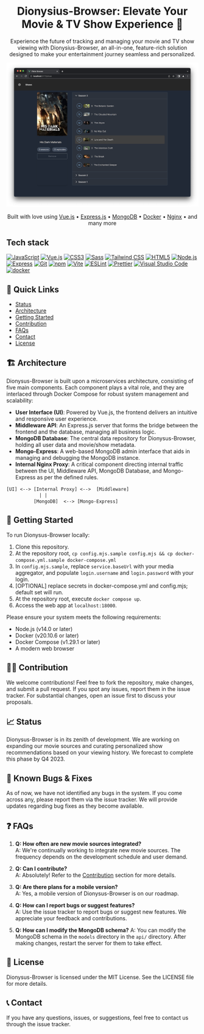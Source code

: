 <div align="center">

# Dionysius-Browser: Elevate Your Movie & TV Show Experience 🍿

Experience the future of tracking and managing your movie and TV show viewing with Dionysius-Browser, an all-in-one, feature-rich solution designed to make your entertainment journey seamless and personalized.

![Dionysius-Browser Interface](screenshots/home.png)

</div>

<p align="center">
  Built with love using
  <a href="https://vuejs.org/">Vue.js</a> •
  <a href="https://expressjs.com/">Express.js</a> •
  <a href="https://www.mongodb.com/">MongoDB</a> •
  <a href="https://www.docker.com/">Docker</a> •
  <a href="https://nginx.org/">Nginx</a> •
  and many more
</p>

## Tech stack

<a href="https://developer.mozilla.org/en-US/docs/Web/JavaScript" title="JavaScript"><img src="https://github.com/get-icon/geticon/raw/master/icons/javascript.svg" alt="JavaScript" width="21px" height="21px"></a>
<a href="https://vuejs.org/" title="Vue.js"><img src="https://github.com/get-icon/geticon/raw/master/icons/vue.svg" alt="Vue.js" width="21px" height="21px"></a>
<a href="https://www.w3.org/TR/CSS/" title="CSS3"><img src="https://github.com/get-icon/geticon/raw/master/icons/css-3.svg" alt="CSS3" width="21px" height="21px"></a>
<a href="https://sass-lang.com/" title="Sass"><img src="https://github.com/get-icon/geticon/raw/master/icons/sass.svg" alt="Sass" width="21px" height="21px"></a>
<a href="https://tailwindcss.com/" title="Tailwind CSS"><img src="https://github.com/get-icon/geticon/raw/master/icons/tailwindcss-icon.svg" alt="Tailwind CSS" width="21px" height="21px"></a>
<a href="https://www.w3.org/TR/html5/" title="HTML5"><img src="https://github.com/get-icon/geticon/raw/master/icons/html-5.svg" alt="HTML5" width="21px" height="21px"></a>
<a href="https://nodejs.org/" title="Node.js"><img src="https://github.com/get-icon/geticon/raw/master/icons/nodejs-icon.svg" alt="Node.js" width="21px" height="21px"></a>
<a href="https://expressjs.com/" title="Express"><img src="https://github.com/get-icon/geticon/raw/master/icons/express.svg" alt="Express" width="21px" height="21px"></a>
<a href="https://git-scm.com/" title="Git"><img src="https://github.com/get-icon/geticon/raw/master/icons/git-icon.svg" alt="Git" width="21px" height="21px"></a>
<a href="https://www.npmjs.com/" title="npm"><img src="https://github.com/get-icon/geticon/raw/master/icons/npm.svg" alt="npm" width="21px" height="21px"></a>
<a href="https://vitejs.dev/" title="Vite"><img src="https://github.com/get-icon/geticon/raw/master/icons/vite.svg" alt="Vite" width="21px" height="21px"></a>
<a href="https://eslint.org/" title="ESLint"><img src="https://github.com/get-icon/geticon/raw/master/icons/eslint.svg" alt="ESLint" width="21px" height="21px"></a>
<a href="https://prettier.io/" title="Prettier"><img src="https://github.com/get-icon/geticon/raw/master/icons/prettier.svg" alt="Prettier" width="21px" height="21px"></a>
<a href="https://code.visualstudio.com/" title="Visual Studio Code"><img src="https://github.com/get-icon/geticon/raw/master/icons/visual-studio-code.svg" alt="Visual Studio Code" width="21px" height="21px"></a>
<a href="https://www.docker.com/" title="docker"><img src="https://github.com/get-icon/geticon/raw/master/icons/docker-icon.svg" alt="docker" width="21px" height="21px"></a>

## 🚀 Quick Links

- [Status](#-status)
- [Architecture](#-architecture)
- [Getting Started](#-getting-started)
- [Contribution](#-contribution)
- [FAQs](#-faqs)
- [Contact](#-contact)
- [License](#-license)

## 🏗️ Architecture

Dionysus-Browser is built upon a microservices architecture, consisting of five main components. Each component plays a vital role, and they are interlaced through Docker Compose for robust system management and scalability:

- **User Interface (UI)**: Powered by Vue.js, the frontend delivers an intuitive and responsive user experience.
- **Middleware API**: An Express.js server that forms the bridge between the frontend and the database, managing all business logic.
- **MongoDB Database**: The central data repository for Dionysus-Browser, holding all user data and movie/show metadata.
- **Mongo-Express**: A web-based MongoDB admin interface that aids in managing and debugging the MongoDB instance.
- **Internal Nginx Proxy**: A critical component directing internal traffic between the UI, Middleware API, MongoDB Database, and Mongo-Express as per the defined rules.

```
[UI] <--> [Internal Proxy] <-->  [Middleware]
            | |
          [MongoDB]  <--> [Mongo-Express]
```

## 🚀 Getting Started

To run Dionysus-Browser locally:

1. Clone this repository.
2. At the repository root, `cp config.mjs.sample config.mjs && cp docker-compose.yml.sample docker-compose.yml`
3. In `config.mjs.sample`, replace `service.baseUrl` with your media aggregator, and populate `login.username` and `login.password` with your login.
4. [OPTIONAL] replace secrets in docker-compose.yml and config.mjs; default set will run.
5. At the repository root, execute `docker compose up`.
6. Access the web app at `localhost:18000`.

Please ensure your system meets the following requirements:

- Node.js (v14.0 or later)
- Docker (v20.10.6 or later)
- Docker Compose (v1.29.1 or later)
- A modern web browser

## 👩‍💻 Contribution

We welcome contributions! Feel free to fork the repository, make changes, and submit a pull request. If you spot any issues, report them in the issue tracker. For substantial changes, open an issue first to discuss your proposals.

## 📈 Status

Dionysus-Browser is in its zenith of development. We are working on expanding our movie sources and curating personalized show recommendations based on your viewing history. We forecast to complete this phase by Q4 2023.

## 🐞 Known Bugs & Fixes

As of now, we have not identified any bugs in the system. If you come across any, please report them via the issue tracker. We will provide updates regarding bug fixes as they become available.

## ❓ FAQs

1. **Q: How often are new movie sources integrated?**  
   A: We're continually working to integrate new movie sources. The frequency depends on the development schedule and user demand.

2. **Q: Can I contribute?**  
   A: Absolutely! Refer to the [Contribution](#-contribution) section for more details.

3. **Q: Are there plans for a mobile version?**  
   A: Yes, a mobile version of Dionysus-Browser is on our roadmap.

4. **Q: How can I report bugs or suggest features?**  
   A: Use the issue tracker to report bugs or suggest new features. We appreciate your feedback and contributions.

5. **Q: How can I modify the MongoDB schema?**
   A: You can modify the MongoDB schema in the `models` directory in the `api/` directory. After making changes, restart the server for them to take effect.

## 📜 License

Dionysus-Browser is licensed under the MIT License. See the LICENSE file for more details.

## 📞 Contact

If you have any questions, issues, or suggestions, feel free to contact us through the issue tracker.
